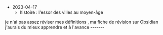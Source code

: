 - 2023-04-17
	- histoire : l'essor des villes au moyen-âge

je n'ai pas assez réviser mes définitions , ma fiche de révision sur Obsidian 
j'aurais du mieux apprendre et à l'avance -------

